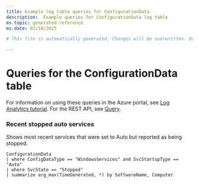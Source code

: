 ```yaml
---
title: Example log table queries for ConfigurationData
description:  Example queries for ConfigurationData log table
ms.topic: generated-reference
ms.date: 02/18/2025

# This file is automatically generated. Changes will be overwritten. Do not change this file directly. 

---
```


# Queries for the ConfigurationData table

For information on using these queries in the Azure portal, see [Log Analytics tutorial](/azure/azure-monitor/logs/log-analytics-tutorial). For the REST API, see [Query](/rest/api/loganalytics/query).


### Recent stopped auto services  


Shows most recent services that were set to Auto but reported as being stopped.  

```query
ConfigurationData
| where ConfigDataType == "WindowsServices" and SvcStartupType == "Auto"
| where SvcState == "Stopped"
| summarize arg_max(TimeGenerated, *) by SoftwareName, Computer
```


